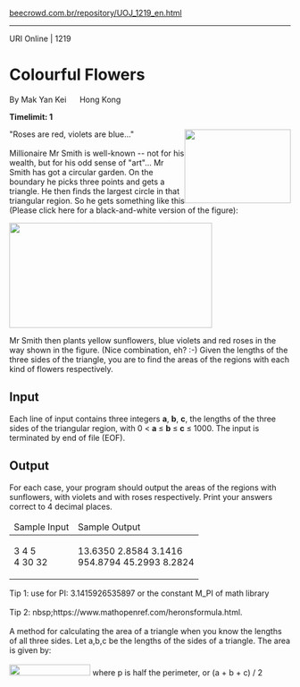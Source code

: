 <p><a href="https://www.beecrowd.com.br/repository/UOJ_1219_en.html">beecrowd.com.br/repository/UOJ_1219_en.html</a></p><hr>
<div>
  <span>URI Online | 1219</span>
  <h1>Colourful Flowers</h1>
  <div><p>
     By Mak Yan Kei <img alt="" src="https://resources.beecrowd.com.br/gallery/images/flags/hk.gif" style="width: 16px; height: 11px; "> Hong Kong</p>
  </div>
  <strong>Timelimit: 1</strong>
</div>
<div>
<div>
  <p>
  <img alt="" src="https://resources.beecrowd.com.br/gallery/images/problems/UOJ_1219_a.jpg" style="width: 190px; height: 132px; float: right; ">"Roses are red, violets are blue..."<br>
  <br>
   Millionaire Mr Smith is well-known -- not for his wealth, but for his odd sense of "art"... Mr Smith has got a circular garden. On the boundary he picks three points and gets a triangle. He then finds the largest circle in that triangular region. So he gets something like this (Please click here for a black-and-white version of the figure):</p>
  <p>
  <img alt="" src="https://resources.beecrowd.com.br/gallery/images/problems/UOJ_1219_b.png" style="width: 363px; height: 188px; "></p>
  <p>
   Mr Smith then plants yellow sunflowers, blue violets and red roses in the way shown in the figure. (Nice combination, eh? :-) Given the lengths of the three sides of the triangle, you are to find the areas of the regions with each kind of flowers respectively.</p>
</div>
<h2>Input</h2>
<div>
  <p>
   Each line of input contains three integers <strong>a</strong>, <strong>b</strong>, <strong>c</strong>, the lengths of the three sides of the triangular region, with 0 &lt; <strong>a </strong>≤ <strong>b </strong>≤ <strong>c </strong>≤ 1000. The input is terminated by end of file (EOF).&nbsp;</p>
</div>
<h2>Output</h2>
<div>
  <p>
   For each case, your program should output the areas of the regions with sunflowers, with violets and with roses respectively. Print your answers correct to 4 decimal places.</p>
</div>
<div></div>
  <table>
    <thead>
      <tr>
        <td>Sample Input</td>
        <td>Sample Output</td>
      </tr>
    </thead>
    <tbody>
      <tr>
        <td>
          <p>
           3 4 5<br>
           4 30 32</p>
        </td>
        <td>
          <p>
           13.6350 2.8584 3.1416<br>
           954.8794 45.2993 8.2824</p>
        </td>
      </tr>
    </tbody>
  </table>
  <p>
   Tip 1: use for PI: 3.1415926535897 or the constant M_PI of math library<br><br>
   Tip 2: nbsp;https://www.mathopenref.com/heronsformula.html.<br>
  <br>
   A method for calculating the area of a triangle when you know the lengths of all three sides.&nbsp;Let a,b,c be the lengths of the sides of a triangle. The area is given by:<br>
  <br>
  <img alt="" src="https://resources.beecrowd.com.br/gallery/images/problems/UOJ_1219_c.gif" style="width: 145px; height: 20px; ">&nbsp;where p is half the perimeter, or (a + b + c) / 2</p>
</div>
